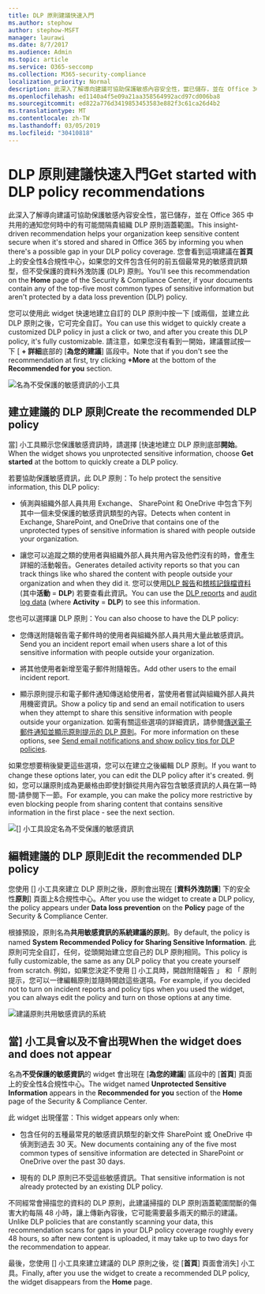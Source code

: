 ```yaml
---
title: DLP 原則建議快速入門
ms.author: stephow
author: stephow-MSFT
manager: laurawi
ms.date: 8/7/2017
ms.audience: Admin
ms.topic: article
ms.service: O365-seccomp
ms.collection: M365-security-compliance
localization_priority: Normal
description: 此深入了解導向建議可協助保護敏感內容安全性，當已儲存，並在 Office 365 中共用的通知您何時中的有可能間隔貴組織 DLP 原則涵蓋範圍。 您會看到這項建議在首頁上的安全性&amp;合規性中心，如果您的文件包含任何的前五個最常見的敏感資訊類型，但不會受到 DLP 原則。
ms.openlocfilehash: ed1140a4f5e09a21aa358564992acd97cd006ba8
ms.sourcegitcommit: ed822a776d3419853453583e882f3c61ca26d4b2
ms.translationtype: MT
ms.contentlocale: zh-TW
ms.lasthandoff: 03/05/2019
ms.locfileid: "30410818"
---
```

# <a name="get-started-with-dlp-policy-recommendations"></a><span data-ttu-id="ce4d7-104">DLP 原則建議快速入門</span><span class="sxs-lookup"><span data-stu-id="ce4d7-104">Get started with DLP policy recommendations</span></span>

<span data-ttu-id="ce4d7-105">此深入了解導向建議可協助保護敏感內容安全性，當已儲存，並在 Office 365 中共用的通知您何時中的有可能間隔貴組織 DLP 原則涵蓋範圍。</span><span class="sxs-lookup"><span data-stu-id="ce4d7-105">This insight-driven recommendation helps your organization keep sensitive content secure when it's stored and shared in Office 365 by informing you when there's a possible gap in your DLP policy coverage.</span></span> <span data-ttu-id="ce4d7-106">您會看到這項建議在**首頁**上的安全性&amp;合規性中心，如果您的文件包含任何的前五個最常見的敏感資訊類型，但不受保護的資料外洩防護 (DLP) 原則。</span><span class="sxs-lookup"><span data-stu-id="ce4d7-106">You'll see this recommendation on the **Home** page of the Security &amp; Compliance Center, if your documents contain any of the top-five most common types of sensitive information but aren't protected by a data loss prevention (DLP) policy.</span></span> 
  
<span data-ttu-id="ce4d7-107">您可以使用此 widget 快速地建立自訂的 DLP 原則中按一下 [或兩個，並建立此 DLP 原則之後，它可完全自訂。</span><span class="sxs-lookup"><span data-stu-id="ce4d7-107">You can use this widget to quickly create a customized DLP policy in just a click or two, and after you create this DLP policy, it's fully customizable.</span></span> <span data-ttu-id="ce4d7-108">請注意，如果您沒有看到一開始，建議嘗試按一下 [ **+ 詳細**底部的 [**為您的建議**] 區段中。</span><span class="sxs-lookup"><span data-stu-id="ce4d7-108">Note that if you don't see the recommendation at first, try clicking **+More** at the bottom of the **Recommended for you** section.</span></span> 
  
![名為不受保護的敏感資訊的小工具](media/91bc04d2-6eff-4294-8b73-b2d56d26ffc4.png)
  
## <a name="create-the-recommended-dlp-policy"></a><span data-ttu-id="ce4d7-110">建立建議的 DLP 原則</span><span class="sxs-lookup"><span data-stu-id="ce4d7-110">Create the recommended DLP policy</span></span>

<span data-ttu-id="ce4d7-111">當] 小工具顯示您保護敏感資訊時，請選擇 [快速地建立 DLP 原則底部**開始**。</span><span class="sxs-lookup"><span data-stu-id="ce4d7-111">When the widget shows you unprotected sensitive information, choose **Get started** at the bottom to quickly create a DLP policy.</span></span> 
  
<span data-ttu-id="ce4d7-112">若要協助保護敏感資訊，此 DLP 原則：</span><span class="sxs-lookup"><span data-stu-id="ce4d7-112">To help protect the sensitive information, this DLP policy:</span></span>
  
- <span data-ttu-id="ce4d7-113">偵測與組織外部人員共用 Exchange、 SharePoint 和 OneDrive 中包含下列其中一個未受保護的敏感資訊類型的內容。</span><span class="sxs-lookup"><span data-stu-id="ce4d7-113">Detects when content in Exchange, SharePoint, and OneDrive that contains one of the unprotected types of sensitive information is shared with people outside your organization.</span></span>
    
- <span data-ttu-id="ce4d7-114">讓您可以追蹤之類的使用者與組織外部人員共用內容及他們沒有的時，會產生詳細的活動報告。</span><span class="sxs-lookup"><span data-stu-id="ce4d7-114">Generates detailed activity reports so that you can track things like who shared the content with people outside your organization and when they did it.</span></span> <span data-ttu-id="ce4d7-115">您可以使用[DLP 報告](view-the-dlp-reports.md)和[稽核記錄檔資料](search-the-audit-log-in-security-and-compliance.md)(其中**活動** = **DLP**) 若要查看此資訊。</span><span class="sxs-lookup"><span data-stu-id="ce4d7-115">You can use the [DLP reports](view-the-dlp-reports.md) and [audit log data](search-the-audit-log-in-security-and-compliance.md) (where **Activity** = **DLP**) to see this information.</span></span>
    
<span data-ttu-id="ce4d7-116">您也可以選擇讓 DLP 原則：</span><span class="sxs-lookup"><span data-stu-id="ce4d7-116">You can also choose to have the DLP policy:</span></span>
  
- <span data-ttu-id="ce4d7-117">您傳送附隨報告電子郵件時的使用者與組織外部人員共用大量此敏感資訊。</span><span class="sxs-lookup"><span data-stu-id="ce4d7-117">Send you an incident report email when users share a lot of this sensitive information with people outside your organization.</span></span>
    
- <span data-ttu-id="ce4d7-118">將其他使用者新增至電子郵件附隨報告。</span><span class="sxs-lookup"><span data-stu-id="ce4d7-118">Add other users to the email incident report.</span></span>
    
- <span data-ttu-id="ce4d7-119">顯示原則提示和電子郵件通知傳送給使用者，當使用者嘗試與組織外部人員共用機密資訊。</span><span class="sxs-lookup"><span data-stu-id="ce4d7-119">Show a policy tip and send an email notification to users when they attempt to share this sensitive information with people outside your organization.</span></span> <span data-ttu-id="ce4d7-120">如需有關這些選項的詳細資訊，請參閱[傳送電子郵件通知並顯示原則提示的 DLP 原則](use-notifications-and-policy-tips.md)。</span><span class="sxs-lookup"><span data-stu-id="ce4d7-120">For more information on these options, see [Send email notifications and show policy tips for DLP policies](use-notifications-and-policy-tips.md).</span></span>
    
<span data-ttu-id="ce4d7-121">如果您想要稍後變更這些選項，您可以在建立之後編輯 DLP 原則。</span><span class="sxs-lookup"><span data-stu-id="ce4d7-121">If you want to change these options later, you can edit the DLP policy after it's created.</span></span> <span data-ttu-id="ce4d7-122">例如，您可以讓原則成為更嚴格由即使封鎖從共用內容包含敏感資訊的人員在第一時間-請參閱下一節。</span><span class="sxs-lookup"><span data-stu-id="ce4d7-122">For example, you can make the policy more restrictive by even blocking people from sharing content that contains sensitive information in the first place - see the next section.</span></span>
  
![[] 小工具設定名為不受保護的敏感資訊](media/b6106cbd-1bed-4582-aaef-b678de470c9b.png)
  
## <a name="edit-the-recommended-dlp-policy"></a><span data-ttu-id="ce4d7-124">編輯建議的 DLP 原則</span><span class="sxs-lookup"><span data-stu-id="ce4d7-124">Edit the recommended DLP policy</span></span>

<span data-ttu-id="ce4d7-125">您使用 [] 小工具來建立 DLP 原則之後，原則會出現在 [**資料外洩防護**] 下的安全性**原則**] 頁面上&amp;合規性中心。</span><span class="sxs-lookup"><span data-stu-id="ce4d7-125">After you use the widget to create a DLP policy, the policy appears under **Data loss prevention** on the **Policy** page of the Security &amp; Compliance Center.</span></span> 
  
<span data-ttu-id="ce4d7-126">根據預設，原則名為**共用敏感資訊的系統建議的原則**。</span><span class="sxs-lookup"><span data-stu-id="ce4d7-126">By default, the policy is named **System Recommended Policy for Sharing Sensitive Information**.</span></span> <span data-ttu-id="ce4d7-127">此原則可完全自訂，任何，從頭開始建立您自己的 DLP 原則相同。</span><span class="sxs-lookup"><span data-stu-id="ce4d7-127">This policy is fully customizable, the same as any DLP policy that you create yourself from scratch.</span></span> <span data-ttu-id="ce4d7-128">例如，如果您決定不使用 [] 小工具時，開啟附隨報告 」 和 「 原則提示，您可以一律編輯原則並隨時開啟這些選項。</span><span class="sxs-lookup"><span data-stu-id="ce4d7-128">For example, if you decided not to turn on incident reports and policy tips when you used the widget, you can always edit the policy and turn on those options at any time.</span></span>
  
![建議原則共用敏感資訊的系統](media/2fc49f25-ec25-4433-add4-d60f73888f13.png)
  
## <a name="when-the-widget-does-and-does-not-appear"></a><span data-ttu-id="ce4d7-130">當] 小工具會以及不會出現</span><span class="sxs-lookup"><span data-stu-id="ce4d7-130">When the widget does and does not appear</span></span>

<span data-ttu-id="ce4d7-131">名為**不受保護的敏感資訊**的 widget 會出現在 [**為您的建議**] 區段中的 [**首頁**] 頁面上的安全性&amp;合規性中心。</span><span class="sxs-lookup"><span data-stu-id="ce4d7-131">The widget named **Unprotected Sensitive Information** appears in the **Recommended for you** section of the **Home** page of the Security &amp; Compliance Center.</span></span> 
  
<span data-ttu-id="ce4d7-132">此 widget 出現僅當：</span><span class="sxs-lookup"><span data-stu-id="ce4d7-132">This widget appears only when:</span></span>
  
- <span data-ttu-id="ce4d7-133">包含任何的五種最常見的敏感資訊類型的新文件 SharePoint 或 OneDrive 中偵測到過去 30 天。</span><span class="sxs-lookup"><span data-stu-id="ce4d7-133">New documents containing any of the five most common types of sensitive information are detected in SharePoint or OneDrive over the past 30 days.</span></span>
    
- <span data-ttu-id="ce4d7-134">現有的 DLP 原則已不受這些敏感資訊。</span><span class="sxs-lookup"><span data-stu-id="ce4d7-134">That sensitive information is not already protected by an existing DLP policy.</span></span>
    
<span data-ttu-id="ce4d7-135">不同經常會掃描您的資料的 DLP 原則，此建議掃描的 DLP 原則涵蓋範圍間斷的傷害大約每隔 48 小時，讓上傳新內容後，它可能需要最多兩天的顯示的建議。</span><span class="sxs-lookup"><span data-stu-id="ce4d7-135">Unlike DLP policies that are constantly scanning your data, this recommendation scans for gaps in your DLP policy coverage roughly every 48 hours, so after new content is uploaded, it may take up to two days for the recommendation to appear.</span></span>
  
<span data-ttu-id="ce4d7-136">最後，您使用 [] 小工具來建立建議的 DLP 原則之後，從 [**首頁**] 頁面會消失] 小工具。</span><span class="sxs-lookup"><span data-stu-id="ce4d7-136">Finally, after you use the widget to create a recommended DLP policy, the widget disappears from the **Home** page.</span></span> 
  

